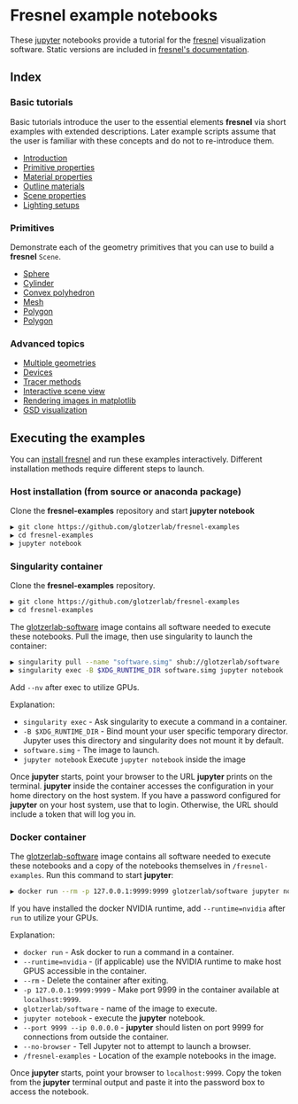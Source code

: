 # Fresnel example notebooks

These [jupyter](https://jupyter.org/) notebooks provide a tutorial for the
[fresnel](https://github.com/glotzerlab/fresnel) visualization software. Static versions are included in
[fresnel's documentation](http://fresnel.readthedocs.io/).

## Index

### Basic tutorials

Basic tutorials introduce the user to the essential elements **fresnel** via short examples with extended descriptions. Later example scripts assume that the user is familiar with these concepts and do not to re-introduce them.

* [Introduction](00-Basic-tutorials/00-Introduction.ipynb)
* [Primitive properties](00-Basic-tutorials/01-Primitive-properties.ipynb)
* [Material properties](00-Basic-tutorials/02-Material-properties.ipynb)
* [Outline materials](00-Basic-tutorials/03-Outline-materials.ipynb)
* [Scene properties](00-Basic-tutorials/04-Scene-properties.ipynb)
* [Lighting setups](00-Basic-tutorials/05-Lighting-setups.ipynb)

### Primitives

Demonstrate each of the geometry primitives that you can use to build a **fresnel** `Scene`.

* [Sphere](01-Primitives/00-Sphere-geometry.ipynb)
* [Cylinder](01-Primitives/01-Cylinder-geometry.ipynb)
* [Convex polyhedron](01-Primitives/02-Convex-polyhedron-geometry.ipynb)
* [Mesh](01-Primitives/03-Mesh-geometry.ipynb)
* [Polygon](01-Primitives/04-Polygon-geometry.ipynb)
* [Polygon](01-Primitives/05-Box-geometry.ipynb)

### Advanced topics

* [Multiple geometries](02-Advanced-topics/00-Multiple-geometries.ipynb)
* [Devices](02-Advanced-topics/01-Devices.ipynb)
* [Tracer methods](02-Advanced-topics/02-Tracer-methods.ipynb)
* [Interactive scene view](02-Advanced-topics/03-Interactive-scene-view.ipynb)
* [Rendering images in matplotlib](02-Advanced-topics/04-Rendering-images-in-matplotlib.ipynb)
* [GSD visualization](02-Advanced-topics/05-GSD-visualization.ipynb)

## Executing the examples

You can [install fresnel](https://fresnel.readthedocs.io/en/stable/installation.html) and run these examples
interactively. Different installation methods require different steps to launch.

### Host installation (from source or anaconda package)

Clone the **fresnel-examples** repository and start **jupyter notebook**

```bash
▶ git clone https://github.com/glotzerlab/fresnel-examples
▶ cd fresnel-examples
▶ jupyter notebook
```

### Singularity container

Clone the **fresnel-examples** repository.

```bash
▶ git clone https://github.com/glotzerlab/fresnel-examples
▶ cd fresnel-examples
```

The [glotzerlab-software](https://glotzerlab-software.readthedocs.io) image contains all software needed to execute
these notebooks. Pull the image, then use singularity to launch the container:

```bash
▶ singularity pull --name "software.simg" shub://glotzerlab/software
▶ singularity exec -B $XDG_RUNTIME_DIR software.simg jupyter notebook
```

Add ``--nv`` after exec to utilize GPUs.

Explanation:

* ``singularity exec`` - Ask singularity to execute a command in a container.
* ``-B $XDG_RUNTIME_DIR`` - Bind mount your user specific temporary director. Jupyter uses this directory and
  singularity does not mount it by default.
* ``software.simg`` - The image to launch.
* ``jupyter notebook`` Execute ``jupyter notebook`` inside the image

Once **jupyter** starts, point your browser to the URL **jupyter** prints on the terminal. **jupyter** inside the
container accesses the configuration in your home directory on the host system. If you have a password configured for
**jupyter** on your host system, use that to login. Otherwise, the URL should include a token that will log you in.

### Docker container

The [glotzerlab-software](https://glotzerlab-software.readthedocs.io) image contains all software needed to execute
these notebooks and a copy of the notebooks themselves in ``/fresnel-examples``. Run this command to start **jupyter**:

```bash
▶ docker run --rm -p 127.0.0.1:9999:9999 glotzerlab/software jupyter notebook --port 9999 --ip 0.0.0.0 --no-browser /fresnel-examples
```

If you have installed the docker NVIDIA runtime, add ``--runtime=nvidia`` after ``run`` to utilize your GPUs.

Explanation:

* ``docker run`` - Ask docker to run a command in a container.
* ``--runtime=nvidia`` - (if applicable) use the NVIDIA runtime to make host GPUS accessible in the container.
* ``--rm`` - Delete the container after exiting.
* ``-p 127.0.0.1:9999:9999`` - Make port 9999 in the container available at ``localhost:9999``.
* ``glotzerlab/software`` - name of the image to execute.
* ``jupyter notebook`` - execute the **jupyter** notebook.
* ``--port 9999 --ip 0.0.0.0`` - **jupyter** should listen on port 9999 for connections from outside the container.
* ``--no-browser`` - Tell Jupyter not to attempt to launch a browser.
* ``/fresnel-examples`` - Location of the example notebooks in the image.

Once **jupyter** starts, point your browser to ``localhost:9999``. Copy the token from the **jupyter** terminal output
and paste it into the password box to access the notebook.
